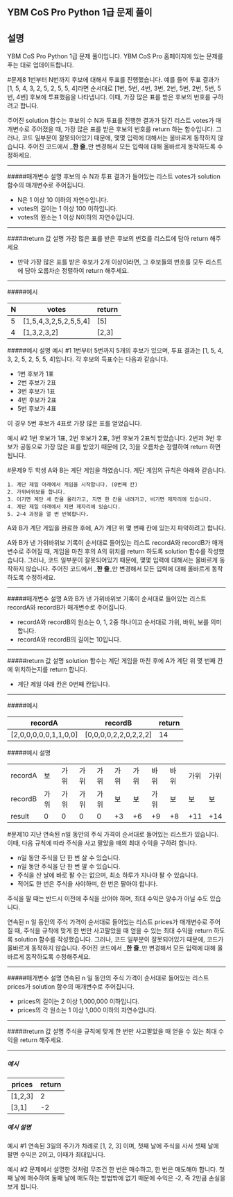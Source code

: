 YBM CoS Pro Python 1급 문제 풀이
---------------------------------------------------------------------------------------------

설명
----
YBM CoS Pro Python 1급 문제 풀이입니다. 
YBM CoS Pro 홈페이지에 있는 문제를 푸는 대로 업데이트합니다. 



#문제8
1번부터 N번까지 후보에 대해서 투표를 진행했습니다. 예를 들어 투표 결과가 [1, 5, 4, 3, 2, 5, 2, 5, 5, 4]라면 순서대로 [1번, 5번, 4번, 3번, 2번, 5번, 2번, 5번, 5번, 4번] 후보에 투표했음을 나타냅니다. 이때, 가장 많은 표를 받은 후보의 번호를 구하려고 합니다.

주어진 solution 함수는 후보의 수 N과 투표를 진행한 결과가 담긴 리스트 votes가 매개변수로 주어졌을 때, 가장 많은 표를 받은 후보의 번호를 return 하는 함수입니다. 그러나, 코드 일부분이 잘못되어있기 때문에, 몇몇 입력에 대해서는 올바르게 동작하지 않습니다. 주어진 코드에서 _**한 줄**_만 변경해서 모든 입력에 대해 올바르게 동작하도록 수정하세요.

---
#####매개변수 설명
후보의 수 N과 투표 결과가 들어있는 리스트 votes가 solution 함수의 매개변수로 주어집니다.
* N은 1 이상 10 이하의 자연수입니다.
* votes의 길이는 1 이상 100 이하입니다.
* votes의 원소는 1 이상 N이하의 자연수입니다.

---
#####return 값 설명
가장 많은 표를 받은 후보의 번호를 리스트에 담아 return 해주세요
* 만약 가장 많은 표를 받은 후보가 2개 이상이라면, 그 후보들의 번호를 모두 리스트에 담아 오름차순 정렬하여 return 해주세요.

---
#####예시

| N | votes                 | return |
|---|-----------------------|--------|
| 5 | [1,5,4,3,2,5,2,5,5,4] | [5]    |
| 4 | [1,3,2,3,2]           | [2,3]  |

#####예시 설명
예시 #1
1번부터 5번까지 5개의 후보가 있으며, 투표 결과는 [1, 5, 4, 3, 2, 5, 2, 5, 5, 4]입니다. 각 후보의 득표수는 다음과 같습니다.

* 1번 후보가 1표
* 2번 후보가 2표
* 3번 후보가 1표
* 4번 후보가 2표
* 5번 후보가 4표

이 경우 5번 후보가 4표로 가장 많은 표를 얻었습니다.

예시 #2
1번 후보가 1표, 2번 후보가 2표, 3번 후보가 2표씩 받았습니다. 2번과 3번 후보가 공동으로 가장 많은 표를 받았기 때문에 [2, 3]을 오름차순 정렬하여 return 하면 됩니다.


#문제9
두 학생 A와 B는 계단 게임을 하였습니다.
계단 게임의 규칙은 아래와 같습니다.

~~~
1. 계단 제일 아래에서 게임을 시작합니다. (0번째 칸)
2. 가위바위보를 합니다.
3. 이기면 계단 세 칸을 올라가고, 지면 한 칸을 내려가고, 비기면 제자리에 있습니다.
4. 계단 제일 아래에서 지면 제자리에 있습니다.
5. 2~4 과정을 열 번 반복합니다.
~~~

A와 B가 계단 게임을 완료한 후에, A가 계단 위 몇 번째 칸에 있는지 파악하려고 합니다.

A와 B가 낸 가위바위보 기록이 순서대로 들어있는 리스트 recordA와 recordB가 매개변수로 주어질 때, 게임을 마친 후의 A의 위치를 return 하도록 solution 함수를 작성했습니다. 그러나, 코드 일부분이 잘못되어있기 때문에, 몇몇 입력에 대해서는 올바르게 동작하지 않습니다. 주어진 코드에서 _**한 줄**_만 변경해서 모든 입력에 대해 올바르게 동작하도록 수정하세요.

---

#####매개변수 설명
A와 B가 낸 가위바위보 기록이 순서대로 들어있는 리스트 recordA와 recordB가 매개변수로 주어집니다.
* recordA와 recordB의 원소는 0, 1, 2중 하나이고 순서대로 가위, 바위, 보를 의미합니다.
* recordA와 recordB의 길이는 10입니다.

---

#####return 값 설명
solution 함수는 계단 게임을 마친 후에 A가 계단 위 몇 번째 칸에 위치하는지를 return 합니다.
* 계단 제일 아래 칸은 0번째 칸입니다.

---

#####예시

| recordA              | recordB              | return |
|-----------------------|-----------------------|--------|
| [2,0,0,0,0,0,1,1,0,0] | [0,0,0,0,2,2,0,2,2,2] | 14     |

#####예시 설명

||||||||||||
|----------|------|------|------|------|------|------|------|------|------|------|
| recordA | 보   | 가위 | 가위 | 가위 | 가위 | 가위 | 바위 | 바위 | 가위 | 가위 |
| recordB | 가위 | 가위 | 가위 | 가위 | 보   | 보   | 가위 | 보   | 보   | 보   |
| result   | 0    | 0    | 0    | 0    | +3   | +6   | +9   | +8   | +11  | +14  |


#문제10
지난 연속된 n일 동안의 주식 가격이 순서대로 들어있는 리스트가 있습니다. 이때, 다음 규칙에 따라 주식을 사고 팔았을 때의 최대 수익을 구하려 합니다.

* n일 동안 주식을 단 한 번 살 수 있습니다.
* n일 동안 주식을 단 한 번 팔 수 있습니다.
* 주식을 산 날에 바로 팔 수는 없으며, 최소 하루가 지나야 팔 수 있습니다.
* 적어도 한 번은 주식을 사야하며, 한 번은 팔아야 합니다.

주식을 팔 때는 반드시 이전에 주식을 샀어야 하며, 최대 수익은 양수가 아닐 수도 있습니다.

연속된 n 일 동안의 주식 가격이 순서대로 들어있는 리스트 prices가 매개변수로 주어질 때, 주식을 규칙에 맞게 한 번만 사고팔았을 때 얻을 수 있는 최대 수익을 return 하도록 solution 함수를 작성했습니다. 그러나, 코드 일부분이 잘못되어있기 때문에, 코드가 올바르게 동작하지 않습니다. 주어진 코드에서 _**한 줄**_만 변경해서 모든 입력에 대해 올바르게 동작하도록 수정해주세요.

---
#####매개변수 설명
연속된 n 일 동안의 주식 가격이 순서대로 들어있는 리스트 prices가 solution 함수의 매개변수로 주어집니다.
* prices의 길이는 2 이상 1,000,000 이하입니다.
* prices의 각 원소는 1 이상 1,000 이하의 자연수입니다.

---
#####return 값 설명
주식을 규칙에 맞게 한 번만 사고팔았을 때 얻을 수 있는 최대 수익을 return 해주세요.

---
##### 예시

| prices    | return    |
|---------  |--------   |
| [1,2,3]   | 2         |
| [3,1]     | -2        |

##### 예시 설명

예시 #1
연속된 3일의 주가가 차례로 [1, 2, 3] 이며, 첫째 날에 주식을 사서 셋째 날에 팔면 수익은 2이고, 이때가 최대입니다.

예시 #2
문제에서 설명한 것처럼 무조건 한 번은 매수하고, 한 번은 매도해야 합니다. 첫째 날에 매수하여 둘째 날에 매도하는 방법밖에 없기 때문에 수익은 -2, 즉 2만큼 손실을 보게 됩니다.

